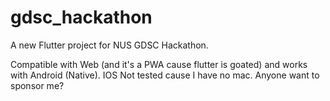# gdsc_hackathon

A new Flutter project for NUS GDSC Hackathon. 

Compatible with Web (and it's a PWA cause flutter is goated) and works with Android (Native). 
IOS Not tested cause I have no mac. Anyone want to sponsor me?
